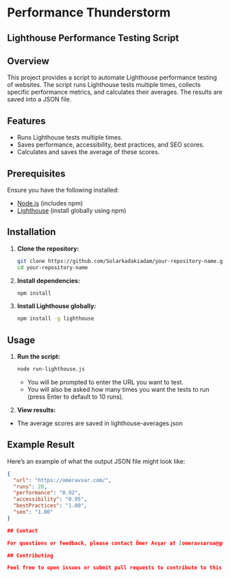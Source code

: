 # Performance Thunderstorm

## Lighthouse Performance Testing Script

## Overview

This project provides a script to automate Lighthouse performance testing of websites. The script runs Lighthouse tests multiple times, collects specific performance metrics, and calculates their averages. The results are saved into a JSON file.

## Features

- Runs Lighthouse tests multiple times.
- Saves performance, accessibility, best practices, and SEO scores.
- Calculates and saves the average of these scores.

## Prerequisites

Ensure you have the following installed:

- [Node.js](https://nodejs.org/) (includes npm)
- [Lighthouse](https://github.com/GoogleChrome/lighthouse) (install globally using npm)

## Installation

1. **Clone the repository:**

   ```bash
   git clone https://github.com/Solarkadakiadam/your-repository-name.git
   cd your-repository-name
   ```

2. **Install dependencies:**

   ```bash
   npm install
   ```

3. **Install Lighthouse globally:**

   ```bash
   npm install -g lighthouse
   ```

## Usage

1. **Run the script:**

   ```bash
   node run-lighthouse.js
   ```

   - You will be prompted to enter the URL you want to test.
   - You will also be asked how many times you want the tests to run (press Enter to default to 10 runs).

2. **View results:**

- The average scores are saved in lighthouse-averages.json

## Example Result

Here’s an example of what the output JSON file might look like:

```json
{
  "url": "https://omeravsar.com/",
  "runs": 20,
  "performance": "0.92",
  "accessibility": "0.95",
  "bestPractices": "1.00",
  "seo": "1.00"
}

## Contact

For questions or feedback, please contact Ömer Avşar at [omeravsaroa@gmail.com](mailto:omeravsaroa@gmail.com).

## Contributing

Feel free to open issues or submit pull requests to contribute to this project.
```
